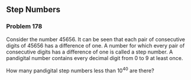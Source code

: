﻿## Step Numbers
### Problem 178

Consider the number 45656.
It can be seen that each pair of consecutive digits of 45656 has a difference of one.
A number for which every pair of consecutive digits has a difference of one is called a step number.
A pandigital number contains every decimal digit from 0 to 9 at least once.

How many pandigital step numbers less than 10<sup>40</sup> are there?
